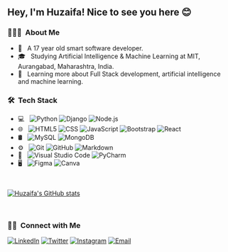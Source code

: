 
<h2>Hey, I'm Huzaifa! Nice to see you here 😊</h2>

<h3> 👨🏻‍💻 &nbsp;About Me </h3>

- 🚀 &nbsp; A 17 year old smart software developer.
- 🎓 &nbsp; Studying Artificial Intelligence & Machine Learning at MIT, Aurangabad, Maharashtra, India.
- 🌱 &nbsp; Learning more about Full Stack development, artificial intelligence and machine learning.

<h3> 🛠 &nbsp;Tech Stack</h3>

- 💻 &nbsp;
  ![Python](https://img.shields.io/badge/-Python-333333?style=flat&logo=python)
  ![Django](https://img.shields.io/badge/-Django-333333?style=flat&logo=django)
  ![Node.js](https://img.shields.io/badge/-Node.js-333333?style=flat&logo=node.js)
- 🌐 &nbsp;
  ![HTML5](https://img.shields.io/badge/-HTML5-333333?style=flat&logo=HTML5)
  ![CSS](https://img.shields.io/badge/-CSS-333333?style=flat&logo=CSS3&logoColor=1572B6)
  ![JavaScript](https://img.shields.io/badge/-JavaScript-333333?style=flat&logo=javascript)
  ![Bootstrap](https://img.shields.io/badge/-Bootstrap-333333?style=flat&logo=bootstrap&logoColor=563D7C)
  ![React](https://img.shields.io/badge/-React-333333?style=flat&logo=react)
- 🛢 &nbsp;
  ![MySQL](https://img.shields.io/badge/-MySQL-333333?style=flat&logo=mysql)
  ![MongoDB](https://img.shields.io/badge/-MongoDB-333333?style=flat&logo=mongodb)
- ⚙️ &nbsp;
  ![Git](https://img.shields.io/badge/-Git-333333?style=flat&logo=git)
  ![GitHub](https://img.shields.io/badge/-GitHub-333333?style=flat&logo=github)
  ![Markdown](https://img.shields.io/badge/-Markdown-333333?style=flat&logo=markdown)
- 🔧 &nbsp;
  ![Visual Studio Code](https://img.shields.io/badge/-Visual%20Studio%20Code-333333?style=flat&logo=visual-studio-code&logoColor=007ACC)
  ![PyCharm](https://img.shields.io/badge/-Pycharm-333333?style=flat&logo=pycharm)
- 🖥 &nbsp;
  ![Figma](https://img.shields.io/badge/-Figma-333333?style=flat&logo=figma)
  ![Canva](https://img.shields.io/badge/-Canva-333333?style=flat&logo=canva)
<br/>

[![Huzaifa's GitHub stats](https://github-readme-stats.vercel.app/api?username=Huzaifa785)](https://github.com/Huzaifa785/github-readme-stats)

<br/>

<h3> 🤝🏻 &nbsp;Connect with Me </h3>

<p>
<a href="https://www.linkedin.com/in/precioushuzaifa/"><img alt="LinkedIn" src="https://img.shields.io/badge/LinkedIn-Huzaifa%20Mohammed-blue?style=flat-square&logo=linkedin"></a>
<a href="https://www.twitter.com/PreciousHuzaifa/"><img alt="Twitter" src="https://img.shields.io/badge/Twitter-Huzaifa%20Mohammed-blue?style=flat-square&logo=twitter"></a>
<a href="https://www.instagram.com/precious_huzaifa/"><img alt="Instagram" src="https://img.shields.io/badge/Instagram-precious_huzaifa-blue?style=flat-square&logo=instagram"></a>
<a href="mailto:huzaifa.coder785@gmail.com"><img alt="Email" src="https://img.shields.io/badge/Email-huzaifa.coder785@gmail.com-blue?style=flat-square&logo=gmail"></a>
</p>
